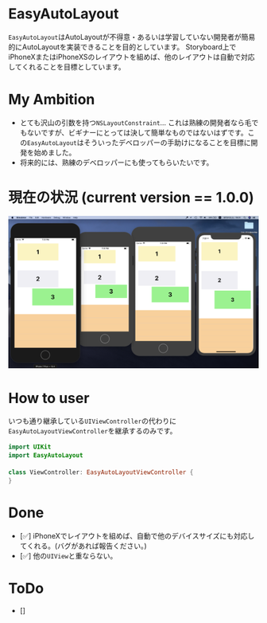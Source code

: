 # EasyAutoLayout
`EasyAutoLayout`はAutoLayoutが不得意・あるいは学習していない開発者が簡易的にAutoLayoutを実装できることを目的としています。
Storyboard上でiPhoneXまたはiPhoneXSのレイアウトを組めば、他のレイアウトは自動で対応してくれることを目標としています。

# My Ambition
- とても沢山の引数を持つ`NSLayoutConstraint`... これは熟練の開発者なら毛でもないですが、ビギナーにとっては決して簡単なものではないはずです。この`EasyAutoLayout`はそういったデベロッパーの手助けになることを目標に開発を始めました。
- 将来的には、熟練のデベロッパーにも使ってもらいたいです。

# 現在の状況 (current version == 1.0.0)

![picture](Assets/picture1.png)

# How to user
いつも通り継承している`UIViewController`の代わりに`EasyAutoLayoutViewController`を継承するのみです。

```Example.swift
import UIKit
import EasyAutoLayout

class ViewController: EasyAutoLayoutViewController {
}
```


# Done
- [✅] iPhoneXでレイアウトを組めば、自動で他のデバイスサイズにも対応してくれる。(バグがあれば報告ください。)
- [✅] 他の`UIView`と重ならない。

# ToDo
- [] 
